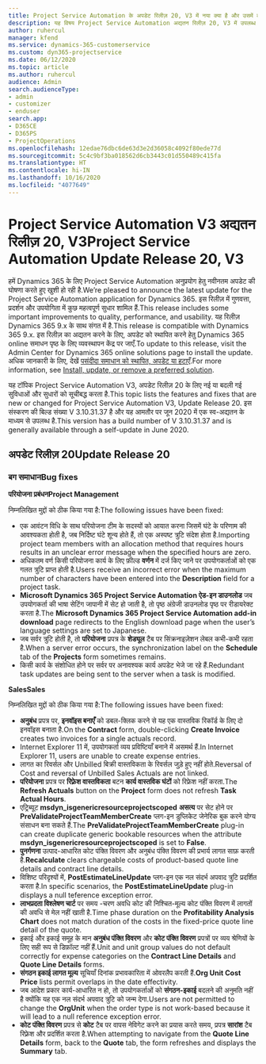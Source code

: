```yaml
---
title: Project Service Automation के अपडेट रिलीज़ 20, V3 में नया क्या है और उसमें क्या परिवर्तन हुआ है
description: यह विषय Project Service Automation अद्यतन रिलीज़ 20, V3 में उपलब्ध सुविधाओं और सुधारों को सूचीबद्ध करता है
author: ruhercul
manager: kfend
ms.service: dynamics-365-customerservice
ms.custom: dyn365-projectservice
ms.date: 06/12/2020
ms.topic: article
ms.author: ruhercul
audience: Admin
search.audienceType:
- admin
- customizer
- enduser
search.app:
- D365CE
- D365PS
- ProjectOperations
ms.openlocfilehash: 12edae76dbc6de63d3e2d36058c4092f80ede77d
ms.sourcegitcommit: 5c4c9bf3ba018562d6cb3443c01d550489c415fa
ms.translationtype: HT
ms.contentlocale: hi-IN
ms.lasthandoff: 10/16/2020
ms.locfileid: "4077649"
---
```

# <a name="project-service-automation-update-release-20-v3"></a><span data-ttu-id="00df2-103">Project Service Automation V3 अद्यतन रिलीज़ 20, V3</span><span class="sxs-lookup"><span data-stu-id="00df2-103">Project Service Automation Update Release 20, V3</span></span>

<span data-ttu-id="00df2-104">हमें Dynamics 365 के लिए Project Service Automation अनुप्रयोग हेतु नवीनतम अपडेट की घोषणा करते हुए खुशी हो रही है.</span><span class="sxs-lookup"><span data-stu-id="00df2-104">We’re pleased to announce the latest update for the Project Service Automation application for Dynamics 365.</span></span> <span data-ttu-id="00df2-105">इस रिलीज़ में गुणवत्ता, प्रदर्शन और उपयोगिता में कुछ महत्वपूर्ण सुधार शामिल हैं.</span><span class="sxs-lookup"><span data-stu-id="00df2-105">This release includes some important improvements to quality, performance, and usability.</span></span> <span data-ttu-id="00df2-106">यह रिलीज़ Dynamics 365 9.x के साथ संगत में है.</span><span class="sxs-lookup"><span data-stu-id="00df2-106">This release is compatible with Dynamics 365 9.x.</span></span> <span data-ttu-id="00df2-107">इस रिलीज़ का अद्यतन करने के लिए, अपडेट को स्थापित करने हेतु Dynamics 365 online समाधन पृष्ठ के लिए व्यवस्थापन केंद्र पर जाएँ.</span><span class="sxs-lookup"><span data-stu-id="00df2-107">To update to this release, visit the Admin Center for Dynamics 365 online solutions page to install the update.</span></span> <span data-ttu-id="00df2-108">अधिक जानकारी के लिए, देखें [पसंदीदा समाधान को स्थापित, अपडेट या हटाएँ](https://docs.microsoft.com/power-platform/admin/install-remove-preferred-solution).</span><span class="sxs-lookup"><span data-stu-id="00df2-108">For more information, see [Install, update, or remove a preferred solution](https://docs.microsoft.com/power-platform/admin/install-remove-preferred-solution).</span></span>

<span data-ttu-id="00df2-109">यह टॉपिक Project Service Automation V3, अपडेट रिलीज़ 20 के लिए नई या बदली गई सुविधाओं और सुधारों को सूचीबद्ध करता है.</span><span class="sxs-lookup"><span data-stu-id="00df2-109">This topic lists the features and fixes that are new or changed for Project Service Automation V3, Update Release 20.</span></span> <span data-ttu-id="00df2-110">इस संस्करण की बिल्ड संख्या V 3.10.31.37 है और यह आमतौर पर जून 2020 में एक स्व-अद्यतन के माध्यम से उपलब्ध है.</span><span class="sxs-lookup"><span data-stu-id="00df2-110">This version has a build number of V 3.10.31.37 and is generally available through a self-update in June 2020.</span></span>

## <a name="update-release-20"></a><span data-ttu-id="00df2-111">अपडेट रिलीज़ 20</span><span class="sxs-lookup"><span data-stu-id="00df2-111">Update Release 20</span></span>

### <a name="bug-fixes"></a><span data-ttu-id="00df2-112">बग समाधान</span><span class="sxs-lookup"><span data-stu-id="00df2-112">Bug fixes</span></span>

<span data-ttu-id="00df2-113">**परियोजना प्रबंधन**</span><span class="sxs-lookup"><span data-stu-id="00df2-113">**Project Management**</span></span>

<span data-ttu-id="00df2-114">निम्नलिखित मुद्दों को ठीक किया गया है:</span><span class="sxs-lookup"><span data-stu-id="00df2-114">The following issues have been fixed:</span></span>

- <span data-ttu-id="00df2-115">एक आवंटन विधि के साथ परियोजना टीम के सदस्यों को आयात करना जिसमें घंटे के परिणाम की आवश्यकता होती है, जब निर्दिष्ट घंटे शून्य होते हैं, तो एक अस्पष्ट त्रुटि संदेश होता है.</span><span class="sxs-lookup"><span data-stu-id="00df2-115">Importing project team members with an allocation method that requires hours results in an unclear error message when the specified hours are zero.</span></span>
- <span data-ttu-id="00df2-116">अधिकतम वर्ण किसी परियोजना कार्य के लिए फ़ील्ड **वर्णन** में दर्ज किए जाने पर उपयोगकर्ताओं को एक गलत त्रुटि प्राप्त होती है.</span><span class="sxs-lookup"><span data-stu-id="00df2-116">Users receive an incorrect error when the maximum number of characters have been entered into the **Description** field for a project task.</span></span>
- <span data-ttu-id="00df2-117">**Microsoft Dynamics 365 Project Service Automation ऐड-इन डाउनलोड** जब उपयोगकर्ता की भाषा सेटिंग जापानी में सेट हो जाती है, तो पृष्ठ अंग्रेजी डाउनलोड पृष्ठ पर रीडायरेक्ट करता है.</span><span class="sxs-lookup"><span data-stu-id="00df2-117">The **Microsoft Dynamics 365 Project Service Automation add-in download** page redirects to the English download page when the user’s language settings are set to Japanese.</span></span>
- <span data-ttu-id="00df2-118">जब सर्वर त्रुटि होती है, तो **परियोजना** प्रपत्र के **शेड्यूल** टैब पर सिंक्रनाइज़ेशन लेबल कभी-कभी रहता है.</span><span class="sxs-lookup"><span data-stu-id="00df2-118">When a server error occurs, the synchronization label on the **Schedule** tab of the **Projects** form sometimes remains.</span></span>
- <span data-ttu-id="00df2-119">किसी कार्य के संशोधित होने पर सर्वर पर अनावश्यक कार्य अपडेट भेजे जा रहे हैं.</span><span class="sxs-lookup"><span data-stu-id="00df2-119">Redundant task updates are being sent to the server when a task is modified.</span></span>

<span data-ttu-id="00df2-120">**Sales**</span><span class="sxs-lookup"><span data-stu-id="00df2-120">**Sales**</span></span>

<span data-ttu-id="00df2-121">निम्नलिखित मुद्दों को ठीक किया गया है:</span><span class="sxs-lookup"><span data-stu-id="00df2-121">The following issues have been fixed:</span></span>

- <span data-ttu-id="00df2-122">**अनुबंध** प्रपत्र पर, **इनवॉइस बनाएँ** को डबल-क्लिक करने से यह एक वास्तविक रिकॉर्ड के लिए दो इनवॉइस बनाता है.</span><span class="sxs-lookup"><span data-stu-id="00df2-122">On the **Contract** form, double-clicking **Create Invoice** creates two invoices for a single actuals record.</span></span>
- <span data-ttu-id="00df2-123">Internet Explorer 11 में, उपयोगकर्ता व्यय प्रविष्टियाँ बनाने में असमर्थ हैं.</span><span class="sxs-lookup"><span data-stu-id="00df2-123">In Internet Explorer 11, users are unable to create expense entries.</span></span>
- <span data-ttu-id="00df2-124">लागत का रिवर्सल और Unbilled बिक्री वास्तविकता के रिवर्सल जुड़े हुए नहीं होते.</span><span class="sxs-lookup"><span data-stu-id="00df2-124">Reversal of Cost and reversal of Unbilled Sales Actuals are not linked.</span></span>
- <span data-ttu-id="00df2-125">**परियोजना** प्रपत्र पर **रिफ़्रेश वास्तविकता** बटन **कार्य वास्तविक घंटों** को रिफ्रेश नहीं करता.</span><span class="sxs-lookup"><span data-stu-id="00df2-125">The **Refresh Actuals** button on the **Project** form does not refresh **Task Actual Hours**.</span></span>
- <span data-ttu-id="00df2-126">एट्रिब्यूट **msdyn_isgenericresourceprojectscoped** **असत्य** पर सेट होने पर **PreValidateProjectTeamMemberCreate** प्लग-इन डुप्लिकेट जेनेरिक बुक करने योग्य संसाधन बना सकते हैं.</span><span class="sxs-lookup"><span data-stu-id="00df2-126">The **PreValidateProjectTeamMemberCreate** plug-in can create duplicate generic bookable resources when the attribute **msdyn_isgenericresourceprojectscoped** is set to **False**.</span></span>
- <span data-ttu-id="00df2-127">**पुनर्गणना** उत्पाद-आधारित कोट पंक्ति विवरण और अनुबंध पंक्ति विवरण की प्रभार्य लागत साफ़ करती है.</span><span class="sxs-lookup"><span data-stu-id="00df2-127">**Recalculate** clears chargeable costs of product-based quote line details and contract line details.</span></span>
- <span data-ttu-id="00df2-128">विशिष्ट परिदृश्यों में, **PostEstimateLineUpdate** प्लग-इन एक नल संदर्भ अपवाद त्रुटि प्रदर्शित करता है.</span><span class="sxs-lookup"><span data-stu-id="00df2-128">In specific scenarios, the **PostEstimateLineUpdate** plug-in displays a null teference exception error.</span></span>
- <span data-ttu-id="00df2-129">**लाभप्रदता विश्लेषण चार्ट** पर समय -चरण अवधि कोट की निश्चित-मूल्य कोट पंक्ति विवरण में लागतों की अवधि से मेल नहीं खाती है.</span><span class="sxs-lookup"><span data-stu-id="00df2-129">Time phase duration on the **Profitability Analysis Chart** does not match duration of the costs in the fixed-price quote line detail of the quote.</span></span>
- <span data-ttu-id="00df2-130">इकाई और इकाई समूह के मान **अनुबंध पंक्ति विवरण** और **कोट पंक्ति विवरण** प्रपत्रों पर व्यय श्रेणियों के लिए सही रूप से डिफ़ॉल्ट नहीं हैं.</span><span class="sxs-lookup"><span data-stu-id="00df2-130">Unit and unit group values do not default correctly for expense categories on the **Contract Line Details** and **Quote Line Details** forms.</span></span>
- <span data-ttu-id="00df2-131">**संगठन इकाई लागत मूल्य** सूचियाँ दिनांक प्रभावकारिता में ओवरलैप करती हैं.</span><span class="sxs-lookup"><span data-stu-id="00df2-131">**Org Unit Cost Price** lists permit overlaps in the date effectivity.</span></span>
- <span data-ttu-id="00df2-132">जब आदेश प्रकार कार्य-आधारित न हो, तो उपयोगकर्ताओं को **संगठन-इकाई** बदलने की अनुमति नहीं है क्योंकि यह एक नल संदर्भ अपवाद त्रुटि को जन्म देगा.</span><span class="sxs-lookup"><span data-stu-id="00df2-132">Users are not permitted to change the **OrgUnit** when the order type is not work-based because it will lead to a null reference exception error.</span></span>
- <span data-ttu-id="00df2-133">**कोट पंक्ति विवरण** प्रपत्र से **कोट** टैब पर वापस नेविगेट करने का प्रयास करते समय, प्रपत्र **सारांश** टैब रिफ़्रेश और प्रदर्शित करता है.</span><span class="sxs-lookup"><span data-stu-id="00df2-133">When attempting to navigate from the **Quote Line Details** form, back to the **Quote** tab, the form refreshes and displays the **Summary** tab.</span></span>
